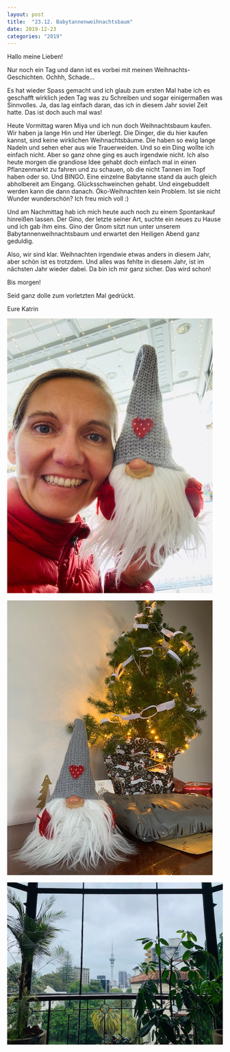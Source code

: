 ```yaml
---
layout: post
title:  "23.12. Babytannenweihnachtsbaum"
date: 2019-12-23
categories: "2019"
---
```

Hallo meine Lieben!


Nur noch ein Tag und dann ist es vorbei mit meinen Weihnachts-Geschichten. Ochhh, Schade...

Es hat wieder Spass gemacht und ich glaub zum ersten Mal habe ich es geschafft wirklich jeden Tag was zu Schreiben und sogar einigermaßen was Sinnvolles. Ja, das lag einfach daran, das ich in diesem Jahr soviel Zeit hatte. Das ist doch auch mal was!

Heute Vormittag waren Miya und ich nun doch Weihnachtsbaum kaufen. Wir haben ja lange Hin und Her überlegt. Die Dinger, die du hier kaufen kannst, sind keine wirklichen Weihnachtsbäume. Die haben so ewig lange Nadeln und sehen eher aus wie Trauerweiden. Und so ein Ding wollte ich einfach nicht. Aber so ganz ohne ging es auch irgendwie nicht. Ich also heute morgen die grandiose Idee gehabt doch einfach mal in einen Pflanzenmarkt zu fahren und zu schauen, ob die nicht Tannen im Topf haben oder so. Und BINGO. Eine einzelne Babytanne stand da auch gleich abholbereit am Eingang. Glücksschweinchen gehabt. Und eingebuddelt werden kann die dann danach. Öko-Weihnachten kein Problem. Ist sie nicht Wunder wunderschön? Ich freu mich voll :)

Und am Nachmittag hab ich mich heute auch noch zu einem Spontankauf hinreißen lassen. Der Gino, der letzte seiner Art, suchte ein neues zu Hause und ich gab ihm eins. Gino der Gnom sitzt nun unter unserem Babytannenweihnachtsbaum und erwartet den Heiligen Abend ganz geduldig.

Also, wir sind klar. Weihnachten irgendwie etwas anders in diesem Jahr, aber schön ist es trotzdem. Und alles was fehlte in diesem Jahr, ist im nächsten Jahr wieder dabei. Da bin ich mir ganz sicher. Das wird schon! 

Bis morgen!

Seid ganz dolle zum vorletzten Mal gedrückt.

Eure Katrin





![image1.jpeg](/assets/2019-12-23/image1.jpeg)

![image2.jpeg](/assets/2019-12-23/image2.jpeg)

![image3.jpeg](/assets/2019-12-23/image3.jpeg)

